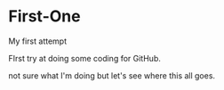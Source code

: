 # First-One
My first attempt

FIrst try at doing some coding for GitHub.

not sure what I'm doing but let's see where this all goes.
